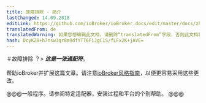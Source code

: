 ```yaml
---
title: 故障排除 - 简介
lastChanged: 14.09.2018
editLink: https://github.com/ioBroker/ioBroker.docs/edit/master/docs/zh-cn/trouble/README.md
translatedFrom: de
translatedWarning: 如果您想编辑此文档，请删除“translatedFrom”字段，否则此文档将再次自动翻译
hash: DcyKZ8+h7nsw3qr8m9dfYTT6FiJgC1S/fLFx2K+jAVE=
---
```

＃故障排除
？&gt; ***这是一张通配符***。 <br><br>帮助ioBroker并扩展这篇文章。请注意[ioBroker风格指南](community/styleguidedoc)，以便更容易采用这些更改。

@@@一般程序。请参阅特定适配器，安装过程和平台的个别帮助。
@@@